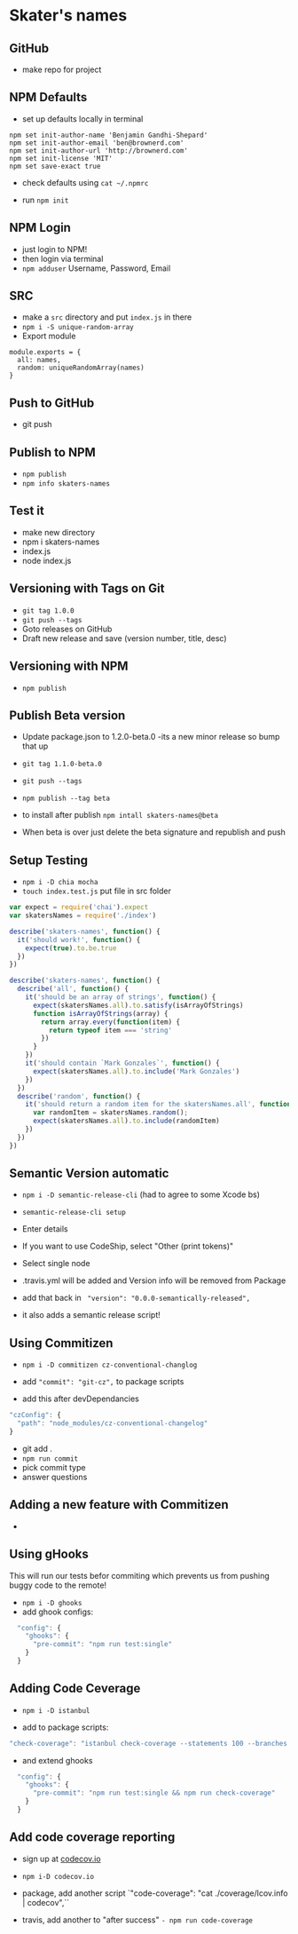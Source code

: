 # Skater's names


## GitHub
- make repo for project

## NPM Defaults
- set up defaults locally in terminal

```
npm set init-author-name 'Benjamin Gandhi-Shepard'
npm set init-author-email 'ben@brownerd.com'
npm set init-author-url 'http://brownerd.com'
npm set init-license 'MIT'
npm set save-exact true
```

- check defaults using `cat ~/.npmrc`

- run `npm init`

## NPM Login
- just login to NPM!
- then login via terminal
- `npm adduser` Username, Password, Email

## SRC
- make a `src` directory and put `index.js` in there
- `npm i -S unique-random-array`
- Export module
```
module.exports = {
  all: names,
  random: uniqueRandomArray(names)
}
```

## Push to GitHub
- git push


## Publish to NPM
- `npm publish`
- `npm info skaters-names`


## Test it
- make new directory
- npm i skaters-names
- index.js
- node index.js

## Versioning with Tags on Git
- `git tag 1.0.0`
- `git push --tags`
- Goto releases on GitHub
- Draft new release and save (version number, title, desc)

## Versioning with NPM
- `npm publish`


## Publish Beta version
- Update package.json to 1.2.0-beta.0 -its a new minor release so bump that up
- `git tag 1.1.0-beta.0`
- `git push --tags`
- `npm publish --tag beta`

- to install after publish `npm intall skaters-names@beta`

- When beta is over just delete the beta signature and republish and push

## Setup Testing
- `npm i -D chia mocha`
- `touch index.test.js` put file in src folder

```js
var expect = require('chai').expect
var skatersNames = require('./index')

describe('skaters-names', function() {
  it('should work!', function() {
    expect(true).to.be.true
  })
})

describe('skaters-names', function() {
  describe('all', function() {
    it('should be an array of strings', function() {
      expect(skatersNames.all).to.satisfy(isArrayOfStrings)
      function isArrayOfStrings(array) {
        return array.every(function(item) {
          return typeof item === 'string'
        })
      }
    })
    it('should contain `Mark Gonzales`', function() {
      expect(skatersNames.all).to.include('Mark Gonzales')
    })
  })
  describe('random', function() {
    it('should return a random item for the skatersNames.all', function() {
      var randomItem = skatersNames.random();
      expect(skatersNames.all).to.include(randomItem)
    })
  })
})

```

## Semantic Version automatic
- `npm i -D semantic-release-cli` (had to agree to some Xcode bs)
- `semantic-release-cli setup`
- Enter details

- If you want to use CodeShip, select "Other (print tokens)"
- Select single node

- .travis.yml will be added and Version info will be removed from  Package
- add that back in `  "version": "0.0.0-semantically-released", `

- it also adds a semantic release script!


## Using Commitizen
- `npm i -D commitizen cz-conventional-changlog`

- add `"commit": "git-cz",` to package scripts
- add this after devDependancies
```js
"czConfig": {
  "path": "node_modules/cz-conventional-changelog"
}
```

- git add .
- `npm run commit`
- pick commit type
- answer questions


## Adding a new feature with Commitizen
-


## Using gHooks
This will run our tests befor commiting which prevents us from pushing buggy code to the remote!
- `npm i -D ghooks`
- add ghook configs:

```js
  "config": {
    "ghooks": {
      "pre-commit": "npm run test:single"
    }
  }
```

## Adding Code Ceverage
- `npm i -D istanbul`

- add to package scripts:
```js
"check-coverage": "istanbul check-coverage --statements 100 --branches 100 --functions 100 --lines 100",
```

- and extend ghooks
```js
  "config": {
    "ghooks": {
      "pre-commit": "npm run test:single && npm run check-coverage"
    }
  }
```

## Add code coverage reporting
- sign up at [codecov.io](http://codecov.io)
- `npm i-D codecov.io`

- package, add another script `"code-coverage": "cat ./coverage/lcov.info | codecov",``
- travis, add another to "after success" `- npm run code-coverage`
